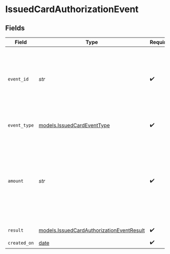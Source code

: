 # IssuedCardAuthorizationEvent


## Fields

| Field                                                                                                                                             | Type                                                                                                                                              | Required                                                                                                                                          | Description                                                                                                                                       | Example                                                                                                                                           |
| ------------------------------------------------------------------------------------------------------------------------------------------------- | ------------------------------------------------------------------------------------------------------------------------------------------------- | ------------------------------------------------------------------------------------------------------------------------------------------------- | ------------------------------------------------------------------------------------------------------------------------------------------------- | ------------------------------------------------------------------------------------------------------------------------------------------------- |
| `event_id`                                                                                                                                        | *str*                                                                                                                                             | :heavy_check_mark:                                                                                                                                | The identifier for this event. Use the `eventType` field to determine what resource is identified by this ID (`authorization`, `reversal`, etc.). |                                                                                                                                                   |
| `event_type`                                                                                                                                      | [models.IssuedCardEventType](../models/issuedcardeventtype.md)                                                                                    | :heavy_check_mark:                                                                                                                                | The type of event that occurred on the card.                                                                                                      |                                                                                                                                                   |
| `amount`                                                                                                                                          | *str*                                                                                                                                             | :heavy_check_mark:                                                                                                                                | A decimal-formatted numerical string that represents up to 2 decimal place precision. In USD for example, 12.34 is $12.34 and 0.99 is $0.99.      | -14.89                                                                                                                                            |
| `result`                                                                                                                                          | [models.IssuedCardAuthorizationEventResult](../models/issuedcardauthorizationeventresult.md)                                                      | :heavy_check_mark:                                                                                                                                | The result of an event.                                                                                                                           |                                                                                                                                                   |
| `created_on`                                                                                                                                      | [date](https://docs.python.org/3/library/datetime.html#date-objects)                                                                              | :heavy_check_mark:                                                                                                                                | N/A                                                                                                                                               |                                                                                                                                                   |
